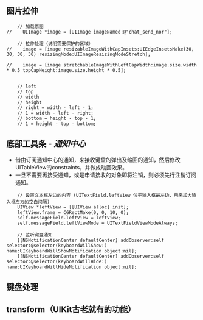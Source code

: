 ## 图片拉伸
```objc
    // 加载原图
//    UIImage *image = [UIImage imageNamed:@"chat_send_nor"];
    
    // 拉伸处理（说明需要保护的区域）
//    image = [image resizableImageWithCapInsets:UIEdgeInsetsMake(30, 30, 30, 30) resizingMode:UIImageResizingModeStretch];
    
//    image = [image stretchableImageWithLeftCapWidth:image.size.width * 0.5 topCapHeight:image.size.height * 0.5];
    
    
    // left
    // top
    // width
    // height
    // right = width - left - 1;
    // 1 = width - left - right;
    // bottom = height - top - 1;
    // 1 = height - top - bottom;
```

## 底部工具条 - _通知中心_
- 借由订阅通知中心的通知，来接收键盘的弹出及缩回的通知，然后修改UITableView的constraints，并做成动画效果。
- 一旦不需要再接受通知，或是申请接收的对象即将注销，则必须先行注销订阅通知。

```objc
    // 设置文本框左边的内容 (UITextField.leftView 位于输入框最左边，用来加大输入框左方的空白间隔)
    UIView *leftView = [[UIView alloc] init];
    leftView.frame = CGRectMake(0, 0, 10, 0);
    self.messageField.leftView = leftView;
    self.messageField.leftViewMode = UITextFieldViewModeAlways;
    
    // 监听键盘通知
    [[NSNotificationCenter defaultCenter] addObserver:self selector:@selector(keyboardWillShow:) name:UIKeyboardWillShowNotification object:nil];
    [[NSNotificationCenter defaultCenter] addObserver:self selector:@selector(keyboardWillHide:) name:UIKeyboardWillHideNotification object:nil];

```

## 键盘处理

## transform（UIKit古老就有的功能）

##
